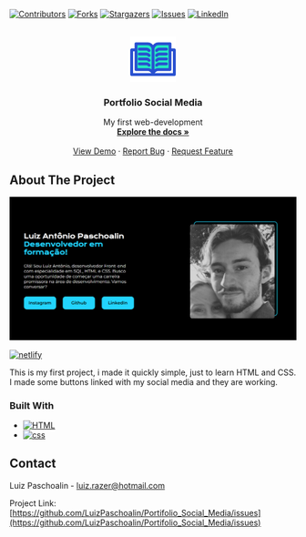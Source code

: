 <a name="top"></a>
<!-- PROJECT SHIELDS -->
<!--
*** I'm using markdown "reference style" links for readability.
*** Reference links are enclosed in brackets [ ] instead of parentheses ( ).
*** See the bottom of this document for the declaration of the reference variables
*** for contributors-url, forks-url, etc. This is an optional, concise syntax you may use.
*** https://www.markdownguide.org/basic-syntax/#reference-style-links
-->
[![Contributors][contributors-shield]][contributors-url]
[![Forks][forks-shield]][forks-url]
[![Stargazers][stars-shield]][stars-url]
[![Issues][issues-shield]][issues-url]
[![LinkedIn][linkedin-shield]][linkedin-url]



<!-- PROJECT LOGO -->
<br />
<div align="center">
  <a href="https://github.com/LuizPaschoalin/Portifolio_Social_Media">
    <img src="assets/open-book.png" alt="Logo" width="80" height="80">
  </a>

<h3 align="center">Portfolio Social Media</h3>

  <p align="center">
My first web-development
    <br />
    <a href="https://github.com/LuizPaschoalin/Portifolio_Social_Media"><strong>Explore the docs »</strong></a>
    <br />
    <br />
    <a href="https://github.com/LuizPaschoalin/Portifolio_Social_Media">View Demo</a>
    ·
    <a href="https://github.com/LuizPaschoalin/Portifolio_Social_Media/issues">Report Bug</a>
    ·
    <a href="https://github.com/LuizPaschoalin/Portifolio_Social_Media/issues">Request Feature</a>
  </p>
</div>

<!-- ABOUT THE PROJECT -->
## About The Project

![Print Projeto](assets/print.png)

[![netlify][netlify.io]][netlify-url]

This is my first project, i made it quickly simple, just to learn HTML and CSS.
I made some buttons linked with my social media and they are working.





### Built With

* [![HTML][html.io]][html-url]
* [![css][css.io]][css-url]






<!-- CONTACT -->
## Contact

Luiz Paschoalin -  luiz.razer@hotmail.com

Project Link: [https://github.com/LuizPaschoalin/Portifolio_Social_Media/issues](https://github.com/LuizPaschoalin/Portifolio_Social_Media/issues)





<!-- MARKDOWN LINKS & IMAGES -->
<!-- https://www.markdownguide.org/basic-syntax/#reference-style-links -->
[contributors-shield]: https://img.shields.io/github/contributors/github_username/repo_name.svg?style=for-the-badge
[contributors-url]: https://github.com/LuizPaschoalin/Portifolio_Social_Media/graphs/contributors
[forks-shield]: https://img.shields.io/github/forks/github_username/repo_name.svg?style=for-the-badge
[forks-url]: https://github.com/LuizPaschoalin/Portifolio_Social_Media/network/members
[stars-shield]: https://img.shields.io/github/stars/github_username/repo_name.svg?style=for-the-badge
[stars-url]: https://github.com/LuizPaschoalin/Portifolio_Social_Media/stargazers
[issues-shield]: https://img.shields.io/github/issues/github_username/repo_name.svg?style=for-the-badge
[issues-url]: https://github.com/LuizPaschoalin/Portifolio_Social_Media/issues
[linkedin-shield]: https://img.shields.io/badge/-LinkedIn-black.svg?style=for-the-badge&logo=linkedin&colorB=555
[linkedin-url]: https://www.linkedin.com/in/luiz-antonio-paschoalin/
[html.io]: https://img.shields.io/badge/HTML-239120?style=for-the-badge&logo=html5&logoColor=white
[html-url]: https://www.w3schools.com/html/
[css.io]: https://img.shields.io/badge/CSS-239120?&style=for-the-badge&logo=css3&logoColor=white
[css-url]: https://www.w3schools.com/css/
[netlify.io]: https://img.shields.io/badge/Hosted%20Website%20Link-blue
[netlify-url]: portifolio-social-media.netlify.app
